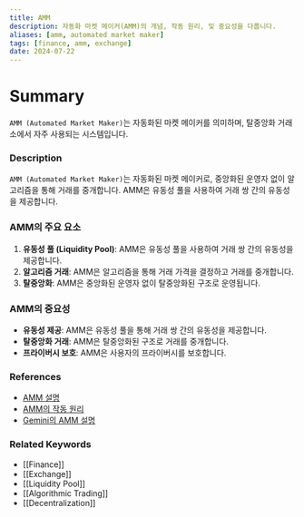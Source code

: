 ```yaml
---
title: AMM
description: 자동화 마켓 메이커(AMM)의 개념, 작동 원리, 및 중요성을 다룹니다.
aliases: [amm, automated market maker]
tags: [finance, amm, exchange]
date: 2024-07-22
---
```

# Summary

`AMM (Automated Market Maker)`는 자동화된 마켓 메이커를 의미하며, 탈중앙화 거래소에서 자주 사용되는 시스템입니다.

### Description

`AMM (Automated Market Maker)`는 자동화된 마켓 메이커로, 중앙화된 운영자 없이 알고리즘을 통해 거래를 중개합니다. AMM은 유동성 풀을 사용하여 거래 쌍 간의 유동성을 제공합니다.

### AMM의 주요 요소

1. **유동성 풀 (Liquidity Pool)**: AMM은 유동성 풀을 사용하여 거래 쌍 간의 유동성을 제공합니다.
2. **알고리즘 거래**: AMM은 알고리즘을 통해 거래 가격을 결정하고 거래를 중개합니다.
3. **탈중앙화**: AMM은 중앙화된 운영자 없이 탈중앙화된 구조로 운영됩니다.

### AMM의 중요성

- **유동성 제공**: AMM은 유동성 풀을 통해 거래 쌍 간의 유동성을 제공합니다.
- **탈중앙화 거래**: AMM은 탈중앙화된 구조로 거래를 중개합니다.
- **프라이버시 보호**: AMM은 사용자의 프라이버시를 보호합니다.

### References

- [AMM 설명](https://en.wikipedia.org/wiki/Automated_market_maker)
- [AMM의 작동 원리](https://www.investopedia.com/terms/a/automated-market-maker.asp)
- [Gemini의 AMM 설명](https://www.gemini.com/cryptopedia/search?query=amm)

### Related Keywords

- [[Finance]]
- [[Exchange]]
- [[Liquidity Pool]]
- [[Algorithmic Trading]]
- [[Decentralization]]
